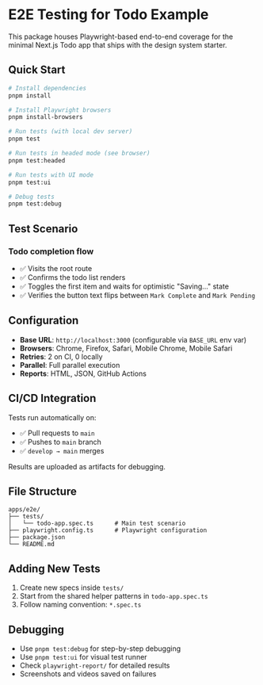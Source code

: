 # E2E Testing for Todo Example

This package houses Playwright-based end-to-end coverage for the minimal Next.js Todo app that ships with the design system starter.

## Quick Start

```bash
# Install dependencies
pnpm install

# Install Playwright browsers
pnpm install-browsers

# Run tests (with local dev server)
pnpm test

# Run tests in headed mode (see browser)
pnpm test:headed

# Run tests with UI mode
pnpm test:ui

# Debug tests
pnpm test:debug
```

## Test Scenario

### Todo completion flow
- ✅ Visits the root route
- ✅ Confirms the todo list renders
- ✅ Toggles the first item and waits for optimistic "Saving…" state
- ✅ Verifies the button text flips between `Mark Complete` and `Mark Pending`

## Configuration

- **Base URL**: `http://localhost:3000` (configurable via `BASE_URL` env var)
- **Browsers**: Chrome, Firefox, Safari, Mobile Chrome, Mobile Safari
- **Retries**: 2 on CI, 0 locally
- **Parallel**: Full parallel execution
- **Reports**: HTML, JSON, GitHub Actions

## CI/CD Integration

Tests run automatically on:
- ✅ Pull requests to `main`
- ✅ Pushes to `main` branch
- ✅ `develop → main` merges

Results are uploaded as artifacts for debugging.

## File Structure

```
apps/e2e/
├── tests/
│   └── todo-app.spec.ts      # Main test scenario
├── playwright.config.ts      # Playwright configuration
├── package.json
└── README.md
```

## Adding New Tests

1. Create new specs inside `tests/`
2. Start from the shared helper patterns in `todo-app.spec.ts`
3. Follow naming convention: `*.spec.ts`

## Debugging

- Use `pnpm test:debug` for step-by-step debugging
- Use `pnpm test:ui` for visual test runner
- Check `playwright-report/` for detailed results
- Screenshots and videos saved on failures

